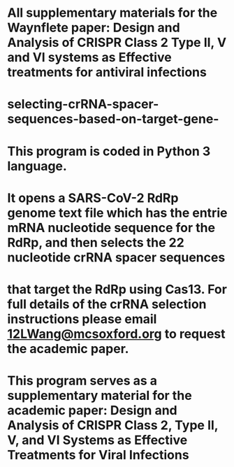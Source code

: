 # All supplementary materials for the Waynflete paper: Design and Analysis of CRISPR Class 2 Type II, V and VI systems as Effective treatments for antiviral infections 
#
#
#
#
# selecting-crRNA-spacer-sequences-based-on-target-gene-
# This program is coded in Python 3 language.
# It opens a SARS-CoV-2 RdRp genome text file which has the entrie mRNA nucleotide sequence for the RdRp, and then selects the 22 nucleotide crRNA spacer sequences 
# that target the RdRp using Cas13. For full details of the crRNA selection instructions please email 12LWang@mcsoxford.org to request the academic paper.
# This program serves as a supplementary material for the academic paper: Design and Analysis of CRISPR Class 2, Type II, V, and VI Systems as Effective Treatments for Viral Infections
